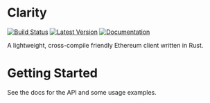 # Clarity

[![Build Status](https://travis-ci.org/althea-mesh/clarity.svg?branch=master)](https://travis-ci.org/althea-mesh/clarity)
[![Latest Version](https://img.shields.io/crates/v/clarity.svg)](https://crates.io/crates/clarity)
[![Documentation](https://docs.rs/clarity/badge.svg)](https://docs.rs/clarity)

A lightweight, cross-compile friendly Ethereum client written in Rust.

# Getting Started

See the docs for the API and some usage examples.
